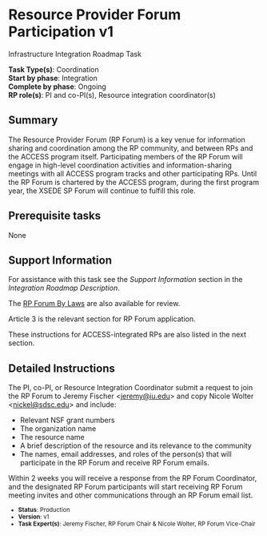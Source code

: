 # Resource Provider Forum Participation v1

Infrastructure Integration Roadmap Task

**Task Type(s)**: Coordination  
**Start by phase**: Integration  
**Complete by phase**: Ongoing  
**RP role(s)**: PI and co-PI(s), Resource integration coordinator(s)

## Summary

The Resource Provider Forum (RP Forum) is a key venue for information sharing and coordination among the RP community, and between RPs and the ACCESS program itself. Participating members of the RP Forum will engage in high-level coordination activities and information-sharing meetings with all ACCESS program tracks and other participating RPs. Until the RP Forum is chartered by the ACCESS program, during the first program year, the XSEDE SP Forum will continue to fulfill this role.

## Prerequisite tasks

None

## Support Information

For assistance with this task see the *Support Information* section in the *Integration Roadmap Description*.

The [RP Forum By Laws](https://drive.google.com/file/d/1s1jfE3CzI46y2tE6ZbS89HM6Tc5xQ7_8/view) are also available for review.

Article 3 is the relevant section for RP Forum application.

These instructions for ACCESS-integrated RPs are also listed in the next section.

## Detailed Instructions

The PI, co-PI, or Resource Integration Coordinator submit a request to join the RP Forum to Jeremy Fischer \<jeremy@iu.edu\> and copy Nicole Wolter \<nickel@sdsc.edu\> and include:

* Relevant NSF grant numbers
* The organization name
* The resource name
* A brief description of the resource and its relevance to the community
* The names, email addresses, and roles of the person(s) that will participate in the RP Forum and receive RP Forum emails.

Within 2 weeks you will receive a response from the RP Forum Coordinator, and the designated RP Forum participants will start receiving RP Forum meeting invites and other communications through an RP Forum email list.

<sub>
<ul class="document-meta-data">
    <li><strong>Status</strong>: Production</li>
    <li><strong>Version</strong>: v1</li>
    <li><strong>Task Expert(s)</strong>: Jeremy Fischer, RP Forum Chair & Nicole Wolter, RP Forum Vice-Chair</li>
</ul>
</sub>
<br/>
<br/>
